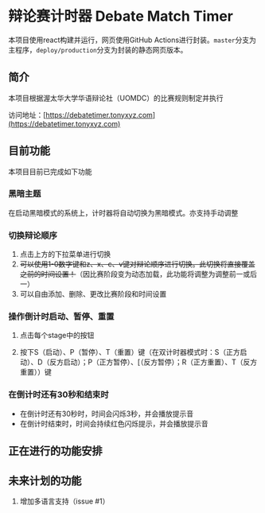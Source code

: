 # 辩论赛计时器 Debate Match Timer

本项目使用react构建并运行，网页使用GitHub Actions进行封装。`master`分支为主程序，`deploy/production`分支为封装的静态网页版本。



## 简介

本项目根据渥太华大学华语辩论社（UOMDC）的比赛规则制定并执行

访问地址：[https://debatetimer.tonyxyz.com](https://debatetimer.tonyxyz.com)



## 目前功能

本项目目前已完成如下功能

### 黑暗主题
在启动黑暗模式的系统上，计时器将自动切换为黑暗模式。亦支持手动调整

### 切换辩论顺序

1. 点击上方的下拉菜单进行切换
2. ~~可以使用1-0数字键和z、x、c、v键对辩论顺序进行切换。此切换将直接覆盖之前的时间设置！~~（因比赛阶段变为动态加载，此功能将调整为调整前一或后一）
3. 可以自由添加、删除、更改比赛阶段和时间设置

### 操作倒计时启动、暂停、重置

1. 点击每个stage中的按钮

2. 按下S（启动）、P（暂停）、T（重置）键（在双计时器模式时：S（正方启动）、D（反方启动）；P（正方暂停）、[（反方暂停）；R（正方重置）、T（反方重置））键

### 在倒计时还有30秒和结束时

- 在倒计时还有30秒时，时间会闪烁3秒，并会播放提示音
- 在倒计时结束时，时间会持续红色闪烁提示，并会播放提示音

## 正在进行的功能安排

## 未来计划的功能
1. 增加多语言支持（issue #1）
